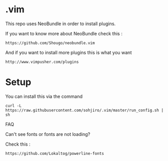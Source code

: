 .vim
====

This repo uses NeoBundle in order to install plugins.

If you want to know more about NeoBundle check this :

```
https://github.com/Shougo/neobundle.vim
```

And if you want to install more plugins this is what you want

```
http://www.vimpusher.com/plugins
```


Setup
====

You can install this via the command

```
curl -L https://raw.githubusercontent.com/sohjiro/.vim/master/run_config.sh | sh
```

FAQ

Can't see fonts or fonts are not loading?

Check this :

```
https://github.com/Lokaltog/powerline-fonts
```
